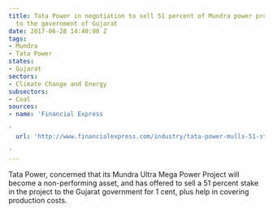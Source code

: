 ```yaml
---
title: Tata Power in negotiation to sell 51 percent of Mundra power project's stake
  to the government of Gujarat
date: 2017-06-28 14:40:00 Z
tags:
- Mundra
- Tata Power
states:
- Gujarat
sectors:
- Climate Change and Energy
subsectors:
- Coal
sources:
- name: 'Financial Express

'
  url: 'http://www.financialexpress.com/industry/tata-power-mulls-51-stake-sale-in-mundra-umpp-to-gujarat-govt-for-re-1-token-amount/730410/

'
---
```


Tata Power, concerned that its Mundra Ultra Mega Power Project will become a non-performing asset, and has offered to sell a 51 percent stake in the project to the Gujarat government for 1 cent, plus help in covering production costs.
